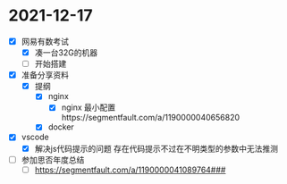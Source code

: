 # 2021-12-17
 - [x] 网易有数考试
   - [x] 凑一台32G的机器
   - [ ] 开始搭建
 - [x] 准备分享资料
   - [x] 提纲
     - [x] nginx
       - [x] nginx 最小配置https://segmentfault.com/a/1190000040656820
     - [x] docker
 - [x] vscode
   - [x] 解决js代码提示的问题 存在代码提示不过在不明类型的参数中无法推测
 - [ ] 参加思否年度总结
   - [ ] https://segmentfault.com/a/1190000041089764###
